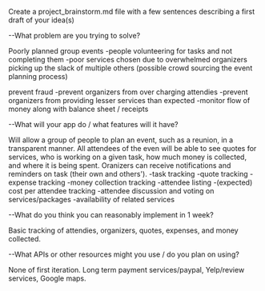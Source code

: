 Create a project_brainstorm.md file with a few sentences describing a first draft of your idea(s)

--What problem are you trying to solve?

Poorly planned group events
	-people volunteering for tasks and not completing them
	-poor services chosen due to overwhelmed organizers picking up the slack of multiple others (possible crowd sourcing the event planning process)

prevent fraud
	-prevent organizers from over charging attendies
	-prevent organizers from providing lesser services than expected
	-monitor flow of money along with balance sheet / receipts 


--What will your app do / what features will it have?

Will allow a group of people to plan an event, such as a reunion, in a transparent manner.  All attendees of the even will be able to see quotes for services, who is working on a given task, how much money is collected, and where it is being spent.  Oranizers can receive notifications and reminders on task (their own and others').
	-task tracking
	-quote tracking
	-expense tracking
	-money collection tracking
	-attendee listing
	-(expected) cost per attendee tracking
	-attendee discussion and voting on services/packages
	-availability of related services


--What do you think you can reasonably implement in 1 week?

Basic tracking of attendies, organizers, quotes, expenses, and money collected.


--What APIs or other resources might you use / do you plan on using?

None of first iteration.  Long term payment services/paypal, Yelp/review services, Google maps.
